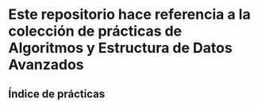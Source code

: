 # Este repositorio hace referencia a la colección de prácticas de Algoritmos y Estructura de Datos Avanzados

## Índice de prácticas 
